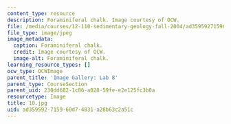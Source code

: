 ```yaml
---
content_type: resource
description: Foraminiferal chalk. Image courtesy of OCW.
file: /media/courses/12-110-sedimentary-geology-fall-2004/ad359592715960d74831a28b63c2a51c_10.jpg
file_type: image/jpeg
image_metadata:
  caption: Foraminiferal chalk.
  credit: Image courtesy of OCW.
  image-alt: Foraminiferal chalk.
learning_resource_types: []
ocw_type: OCWImage
parent_title: 'Image Gallery: Lab 8'
parent_type: CourseSection
parent_uid: 230dd682-1c86-a028-59fe-e2e125fc3b0a
resourcetype: Image
title: 10.jpg
uid: ad359592-7159-60d7-4831-a28b63c2a51c
---
```

